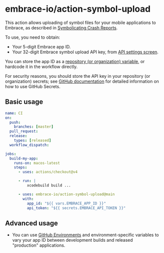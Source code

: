 # embrace-io/action-symbol-upload

This action allows uploading of symbol files for your mobile applications to Embrace, as described in
[Symbolicating Crash Reports](https://embrace.io/docs/ios/open-source/symbolicating-crash-reports/).

To use, you need to obtain:

- Your 5-digit Embrace app ID.
- Your 32-digit Embrace symbol upload API key, from [API settings screen](https://dash.embrace.io/settings/organization/api).

You can store the app ID as a [repository (or organization) variable](https://docs.github.com/en/actions/learn-github-actions/variables#defining-configuration-variables-for-multiple-workflows), 
or hardcode it in the workflow directly.

For security reasons, you should store the API key in your repository (or organization) secrets; see [GitHub documentation](https://docs.github.com/en/actions/security-guides/using-secrets-in-github-actions) 
for detailed information on how to use GitHub Secrets.

## Basic usage

```yaml
name: CI
on:
  push:
    branches: [master]
  pull_request:
  release:
    types: [released]
  workflow_dispatch:

jobs:
  build-my-app:
    runs-on: macos-latest
    steps:
      - uses: actions/checkout@v4

      - run: |
          xcodebuild build ...

      - uses: embrace-io/action-symbol-upload@main
        with:
          app_id: "${{ vars.EMBRACE_APP_ID }}"
          api_token: "${{ secrets.EMBRACE_API_TOKEN }}"
```

## Advanced usage

- You can use [GitHub Environments](https://docs.github.com/en/actions/deployment/targeting-different-environments/using-environments-for-deployment) and environment-specific variables to vary your app ID between development builds and released "production" applications.

